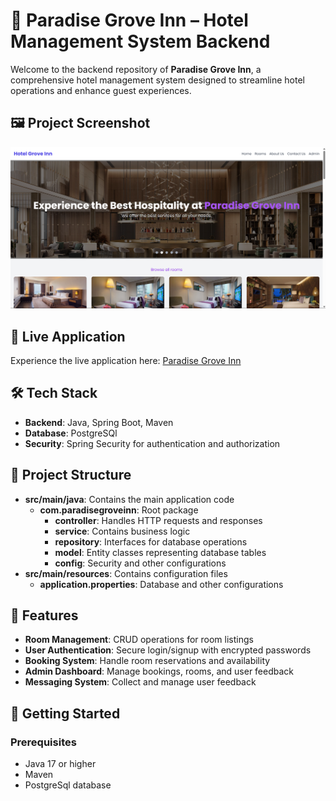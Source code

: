 # 🏨 Paradise Grove Inn – Hotel Management System Backend

Welcome to the backend repository of **Paradise Grove Inn**, a comprehensive hotel management system designed to streamline hotel operations and enhance guest experiences.

## 🖼️ Project Screenshot

![Project Screenshot](project3.png)

## 🚀 Live Application

Experience the live application here: [Paradise Grove Inn](https://elegant-cupcake-099c48.netlify.app/) 

## 🛠️ Tech Stack

- **Backend**: Java, Spring Boot, Maven
- **Database**: PostgreSQl
- **Security**: Spring Security for authentication and authorization

## 📂 Project Structure

- **src/main/java**: Contains the main application code
  - **com.paradisegroveinn**: Root package
    - **controller**: Handles HTTP requests and responses
    - **service**: Contains business logic
    - **repository**: Interfaces for database operations
    - **model**: Entity classes representing database tables
    - **config**: Security and other configurations
- **src/main/resources**: Contains configuration files
  - **application.properties**: Database and other configurations

## 🔑 Features

- **Room Management**: CRUD operations for room listings
- **User Authentication**: Secure login/signup with encrypted passwords
- **Booking System**: Handle room reservations and availability
- **Admin Dashboard**: Manage bookings, rooms, and user feedback
- **Messaging System**: Collect and manage user feedback

## 🏁 Getting Started

### Prerequisites

- Java 17 or higher
- Maven
- PostgreSql database
